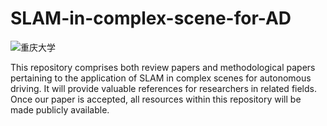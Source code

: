 # SLAM-in-complex-scene-for-AD

![重庆大学](https://github.com/user-attachments/assets/c2e627bd-dc98-4d82-add1-d4b7f56c1d90)

This repository comprises both review papers and methodological papers pertaining to the application of SLAM in complex scenes for autonomous driving. 
It will provide valuable references for researchers in related fields. Once our paper is accepted, all resources within this repository will be made publicly available.
